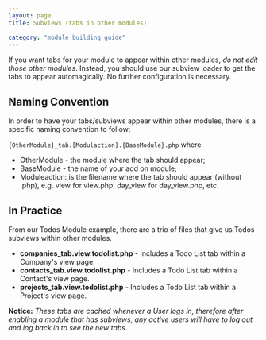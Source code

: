 ```yaml
---
layout: page
title: Subviews (tabs in other modules)

category: "module building guide"
---
```


If you want tabs for your module to appear within other modules, *do not edit those other modules*. Instead, you should use our subview loader to get the tabs to appear automagically. No further configuration is necessary.

## Naming Convention

In order to have your tabs/subviews appear within other modules, there is a specific naming convention to follow:

``{OtherModule}_tab.[Modulaction].{BaseModule}.php`` where

*  OtherModule - the module where the tab should appear;
*  BaseModule - the name of your add on module;
*  Moduleaction: is the filename where the tab should appear (without .php), e.g. view for view.php, day_view for day_view.php, etc.

## In Practice

From our Todos Module example, there are a trio of files that give us Todos subviews within other modules.

*  **companies_tab.view.todolist.php** - Includes a Todo List tab within a Company's view page.
*  **contacts_tab.view.todolist.php** - Includes a Todo List tab within a Contact's view page.
*  **projects_tab.view.todolist.php** - Includes a Todo List tab within a Project's view page.

**Notice:** *These tabs are cached whenever a User logs in, therefore after enabling a module that has subviews, any active users will have to log out and log back in to see the new tabs.*